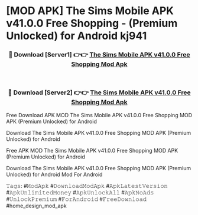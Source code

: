 # [MOD APK] The Sims Mobile APK v41.0.0 Free Shopping - (Premium Unlocked) for Android kj941



<div align="center">
<h3>🔴 Download [Server1] 👉👉 <a href="https://momento.my/?title=The_Sims_Mobile_APK_v41.0.0_Free_Shopping">The Sims Mobile APK v41.0.0 Free Shopping Mod Apk</a></h3><br>

<h3>🔴 Download [Server2] 👉👉 <a href="https://momento.my/?title=The_Sims_Mobile_APK_v41.0.0_Free_Shopping">The Sims Mobile APK v41.0.0 Free Shopping Mod Apk</a></h3>
</div>



Free Download APK MOD The Sims Mobile APK v41.0.0 Free Shopping MOD APK (Premium Unlocked) for Android

Download The Sims Mobile APK v41.0.0 Free Shopping MOD APK (Premium Unlocked) for Android

Free APK MOD The Sims Mobile APK v41.0.0 Free Shopping MOD APK (Premium Unlocked) for Android

Download The Sims Mobile APK v41.0.0 Free Shopping MOD APK (Premium Unlocked) for Android Mod For Android

𝚃𝚊𝚐𝚜: #𝙼𝚘𝚍𝙰𝚙𝚔 #𝙳𝚘𝚠𝚗𝚕𝚘𝚊𝚍𝙼𝚘𝚍𝙰𝚙𝚔 #𝙰𝚙𝚔𝙻𝚊𝚝𝚎𝚜𝚝𝚅𝚎𝚛𝚜𝚒𝚘𝚗 #𝙰𝚙𝚔𝚄𝚗𝚕𝚒𝚖𝚒𝚝𝚎𝚍𝙼𝚘𝚗𝚎𝚢 #𝙰𝚙𝚔𝚄𝚗𝚕𝚘𝚌𝚔𝙰𝚕𝚕 #𝙰𝚙𝚔𝙽𝚘𝙰𝚍𝚜 #𝚄𝚗𝚕𝚘𝚌𝚔𝙿𝚛𝚎𝚖𝚒𝚞𝚖 #𝙵𝚘𝚛𝙰𝚗𝚍𝚛𝚘𝚒𝚍 #𝙵𝚛𝚎𝚎𝙳𝚘𝚠𝚗𝚕𝚘𝚊𝚍 #home_design_mod_apk
